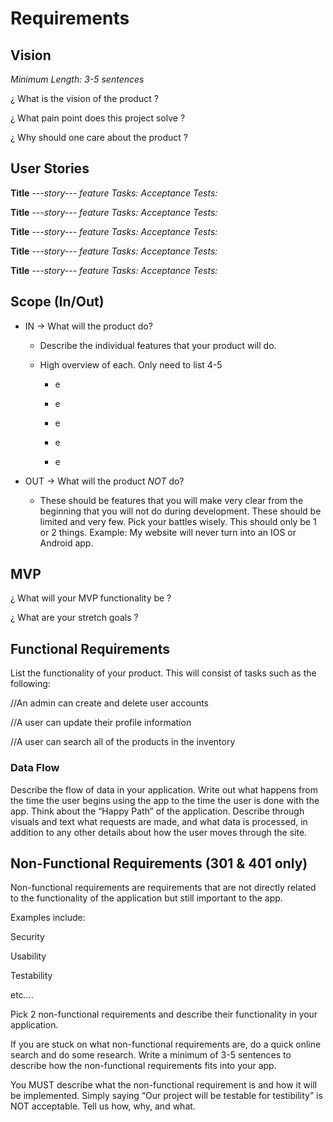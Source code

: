 # Requirements

## Vision

*Minimum Length: 3-5 sentences*

¿ What is the vision of the product ?

¿ What pain point does this project solve ?

¿ Why should one care about the product ?

## User Stories

**Title**
*---story---*
*feature Tasks:*
*Acceptance Tests:*

**Title**
*---story---*
*feature Tasks:*
*Acceptance Tests:*

**Title**
*---story---*
*feature Tasks:*
*Acceptance Tests:*

**Title**
*---story---*
*feature Tasks:*
*Acceptance Tests:*

**Title**
*---story---*
*feature Tasks:*
*Acceptance Tests:*

## Scope (In/Out)

-  IN -> What will the product do?

    - Describe the individual features that your product will do.

    - High overview of each. Only need to list 4-5

        - e

        - e

        - e

        - e

        - e

- OUT -> What will the product *NOT* do?

    - These should be features that you will make very clear from the beginning that you will not do during development. These should be limited and very few. Pick your battles wisely. This should only be 1 or 2 things. Example: My website will never turn into an IOS or Android app.

## MVP

¿ What will your MVP functionality be ?

¿ What are your stretch goals ?

## Functional Requirements

List the functionality of your product. This will consist of tasks such as the following:

//An admin can create and delete user accounts

//A user can update their profile information

//A user can search all of the products in the inventory

### Data Flow

Describe the flow of data in your application. Write out what happens from the time the user begins using the app to the time the user is done with the app. Think about the “Happy Path” of the application. Describe through visuals and text what requests are made, and what data is processed, in addition to any other details about how the user moves through the site.

## Non-Functional Requirements (301 & 401 only)

Non-functional requirements are requirements that are not directly related to the functionality of the application but still important to the app.

Examples include:

Security

Usability

Testability

etc….

Pick 2 non-functional requirements and describe their functionality in your application.

If you are stuck on what non-functional requirements are, do a quick online search and do some research. Write a minimum of 3-5 sentences to describe how the non-functional requirements fits into your app.

You MUST describe what the non-functional requirement is and how it will be implemented. Simply saying “Our project will be testable for testibility” is NOT acceptable. Tell us how, why, and what.